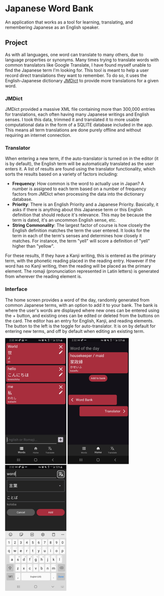 # Japanese Word Bank
An application that works as a tool for learning, translating, and remembering Japanese as an English speaker.

## Project
As with all languages, one word can translate to many others, due to language properties or synonyms. Many times trying to translate words with common translators like Google Translate, I have found myself unable to find the Japanese term I'm looking for. This tool is meant to help a user record direct translations they want to remember. To do so, it uses the English-Japanese dictionary [JMDict](http://www.edrdg.org/wiki/index.php/JMdict-EDICT_Dictionary_Project) to provide more translations for a given word. 

### JMDict
JMDict provided a massive XML file containing more than 300,000 entries for translations, each often having many Japanese writings and English senses. I took this data, trimmed it and translated it to more usable computational data in the form of a SQLITE database included in the app. This means all term translations are done purely offline and without requiring an internet connection.
### Translator
When entering a new term, if the auto-translator is turned on in the editor (it is by default), the English term will be automatically translated as the user enters it. A list of results are found using the translator functionality, which sorts the results based on a variety of factors including:

- **Frequency**: How common is the word to actually use in Japan? A number is assigned to each term based on a number of frequency factors from JMDict when processing the data into the dictionary database.
- **Priority**: There is an English Priority and a Japanese Priority. Basically, it asks if there is anything about this Japanese term or this English definition that should reduce it's relevance. This may be because the term is dated, it's an uncommon English sense, etc.
- **String Commonality**: The largest factor of course is how closely the English definition matches the term the user entered. It looks for the term in each of the term's senses and determines how closely it matches. For instance, the term "yell" will score a definition of "yell" higher than "yellow".

For these results, If they have a Kanji writing, this is entered as the primary term, with the phonetic reading placed in the reading entry. However if the word has no Kanji writing, then the reading will be placed as the primary element. The romaji (pronunciation represented in Latin letters) is generated from wherever the reading element is.

### Interface

The home screen provides a word of the day, randomly generated from common Japanese terms, with an option to add it to your bank. The bank is where the user's words are displayed where new ones can be entered using the + button, and existing ones can be edited or deleted from the buttons on the card. The editor has an entry for English, Kanji, and reading elements. The button to the left is the toggle for auto-translator. It is on by default for entering new terms, and off by default when editing an existing term.

<img src="examples/bank.jpg" alt="bank" width="200"/>
<img src="examples/home.jpg" alt="home" width="200"/>
<img src="examples/editor.jpg" alt="editor" width="200"/>

